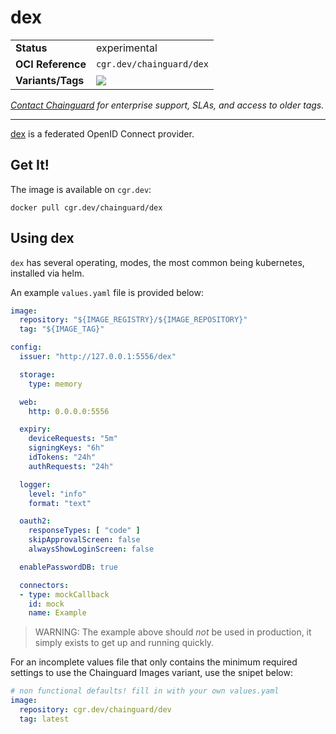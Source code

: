 <!--monopod:start-->
# dex
| | |
| - | - |
| **Status** | experimental |
| **OCI Reference** | `cgr.dev/chainguard/dex` |
| **Variants/Tags** | ![](https://storage.googleapis.com/chainguard-images-build-outputs/summary/dex.svg) |

*[Contact Chainguard](https://www.chainguard.dev/chainguard-images) for enterprise support, SLAs, and access to older tags.*

---
<!--monopod:end-->

[dex](https://dexidp.io) is a federated OpenID Connect provider.

## Get It!

The image is available on `cgr.dev`:

```
docker pull cgr.dev/chainguard/dex
```

## Using dex

`dex` has several operating, modes, the most common being kubernetes, installed via helm.

An example `values.yaml` file is provided below:

```yaml
image:
  repository: "${IMAGE_REGISTRY}/${IMAGE_REPOSITORY}"
  tag: "${IMAGE_TAG}"

config:
  issuer: "http://127.0.0.1:5556/dex"

  storage:
    type: memory

  web:
    http: 0.0.0.0:5556

  expiry:
    deviceRequests: "5m"
    signingKeys: "6h"
    idTokens: "24h"
    authRequests: "24h"

  logger:
    level: "info"
    format: "text"

  oauth2:
    responseTypes: [ "code" ]
    skipApprovalScreen: false
    alwaysShowLoginScreen: false

  enablePasswordDB: true

  connectors:
  - type: mockCallback
    id: mock
    name: Example
```

> WARNING: The example above should _not_ be used in production, it simply exists to get up and running quickly.

For an incomplete values file that only contains the minimum required settings to use the Chainguard Images variant, use the snipet below:

```yaml
# non functional defaults! fill in with your own values.yaml
image:
  repository: cgr.dev/chainguard/dev
  tag: latest
```
